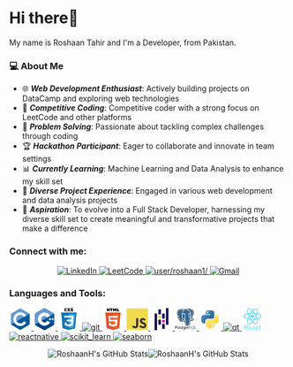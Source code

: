 
<h1 align="left">Hi there👋 </h1>


<p align="left">My name is Roshaan Tahir and I'm a Developer, from Pakistan.</p>


### 💻 About Me  
- 🌐 ***Web Development Enthusiast***: Actively building projects on DataCamp and exploring web technologies
- 🚀 ***Competitive Coding***: Competitive coder with a strong focus on LeetCode and other platforms
- 🧩 ***Problem Solving***: Passionate about tackling complex challenges through coding
- 🏆 ***Hackathon Participant***: Eager to collaborate and innovate in team settings
- 📊 ***Currently Learning***: Machine Learning and Data Analysis to enhance my skill set
- 🔄 ***Diverse Project Experience***: Engaged in various web development and data analysis projects
- 🎯 ***Aspiration***: To evolve into a Full Stack Developer, harnessing my diverse skill set to create meaningful and transformative projects that make a difference



<h3 align="left">Connect with me:</h3>
<p align="center">
<a href="https://linkedin.com/in/roshaan-tahir-7a30a3262/" target="blank">    
<img alt="LinkedIn" src="https://img.shields.io/badge/-LinkedIn-0077B5?style=for-the-badge&logo=linkedin&logoColor=white" />
</a>
<a href="https://www.leetcode.com/https://leetcode.com/u/roshaantahir/" target="blank">
   <img alt="LeetCode" src="https://img.shields.io/badge/-LeetCode-FFA116?style=for-the-badge&logo=LeetCode&logoColor=black" />
</a>
<a href="https://www.geeksforgeeks.org/user/roshaan1/" target="blank">
  <img src="https://img.shields.io/badge/-GeeksforGeeks-5E9B3A?style=for-the-badge&logo=geeksforgeeks&logoColor=white" alt="user/roshaan1/"/>
</a>
  <a href="mailto:roshaantahir.tahir2005@gmail.com" target="_blank">
    <img alt="Gmail" src="https://img.shields.io/badge/-Gmail-D14836?style=for-the-badge&logo=gmail&logoColor=white" />
  </a>
</p>

<h3 align="left">Languages and Tools:</h3>
<p align="left"> 
  <a href="https://www.cprogramming.com/" target="_blank" rel="noreferrer"> 
    <img src="https://raw.githubusercontent.com/devicons/devicon/master/icons/c/c-original.svg" alt="c" width="40" height="40"/> 
  </a> 
  <a href="https://www.w3schools.com/cpp/" target="_blank" rel="noreferrer"> 
      <img src="https://raw.githubusercontent.com/devicons/devicon/master/icons/cplusplus/cplusplus-original.svg" alt="cplusplus" height="40"/> 
    </a> 
  <a href="https://www.w3schools.com/css/" target="_blank" rel="noreferrer"> 
      <img src="https://raw.githubusercontent.com/devicons/devicon/master/icons/css3/css3-original-wordmark.svg" alt="css3" width="40" height="40"/> 
    </a> 
  <a href="https://git-scm.com/" target="_blank" rel="noreferrer"> 
    <img src="https://www.vectorlogo.zone/logos/git-scm/git-scm-icon.svg" alt="git" width="40" height="40"/> 
  </a> 
  <a href="https://www.w3.org/html/" target="_blank" rel="noreferrer"> 
    <img src="https://raw.githubusercontent.com/devicons/devicon/master/icons/html5/html5-original-wordmark.svg" alt="html5" width="40" height="40"/> 
  </a> 
  <a href="https://developer.mozilla.org/en-US/docs/Web/JavaScript" target="_blank" rel="noreferrer"> 
    <img src="https://raw.githubusercontent.com/devicons/devicon/master/icons/javascript/javascript-original.svg" alt="javascript" width="40" height="40"/>
  </a> 
  <a href="https://pandas.pydata.org/" target="_blank" rel="noreferrer"> 
      <img src="https://raw.githubusercontent.com/devicons/devicon/2ae2a900d2f041da66e950e4d48052658d850630/icons/pandas/pandas-original.svg" alt="pandas" width="40" height="40"/> 
  </a> 
  <a href="https://www.postgresql.org" target="_blank" rel="noreferrer"> 
    <img src="https://raw.githubusercontent.com/devicons/devicon/master/icons/postgresql/postgresql-original-wordmark.svg" alt="postgresql" width="40" height="40"/> 
  </a> 
  <a href="https://www.python.org" target="_blank" rel="noreferrer"> 
    <img src="https://raw.githubusercontent.com/devicons/devicon/master/icons/python/python-original.svg" alt="python" width="40" height="40"/> 
  </a>
  <a href="https://www.qt.io/" target="_blank" rel="noreferrer"> 
    <img src="https://upload.wikimedia.org/wikipedia/commons/0/0b/Qt_logo_2016.svg" alt="qt" width="40" height="40"/> 
  </a> 
  <a href="https://reactjs.org/" target="_blank" rel="noreferrer"> 
    <img src="https://raw.githubusercontent.com/devicons/devicon/master/icons/react/react-original-wordmark.svg" alt="react" width="40" height="40"/> 
  </a> 
  <a href="https://reactnative.dev/" target="_blank" rel="noreferrer"> 
    <img src="https://reactnative.dev/img/header_logo.svg" alt="reactnative" width="40" height="40"/> </a> <a href="https://scikit-learn.org/" target="_blank" rel="noreferrer"> 
      <img src="https://upload.wikimedia.org/wikipedia/commons/0/05/Scikit_learn_logo_small.svg" alt="scikit_learn" width="40" height="40"/> 
    </a>
  <a href="https://seaborn.pydata.org/" target="_blank" rel="noreferrer"> 
    <img src="https://seaborn.pydata.org/_images/logo-mark-lightbg.svg" alt="seaborn" width="40" height="40"/> 
  </a> 
</p>
<div style="display: flex; justify-content: center; align-items: center;">
  
<img src="https://github-readme-stats.vercel.app/api/top-langs/?username=RoshaanH&theme=algolia&show_icons=true&hide_border=true&layout=compact" alt="RoshaanH's GitHub Stats" />

<img  src="https://github-readme-stats.vercel.app/api?username=RoshaanH&theme=algolia&show_icons=true&hide_border=true&count_private=true" alt="RoshaanH's GitHub Stats" />

</div>
